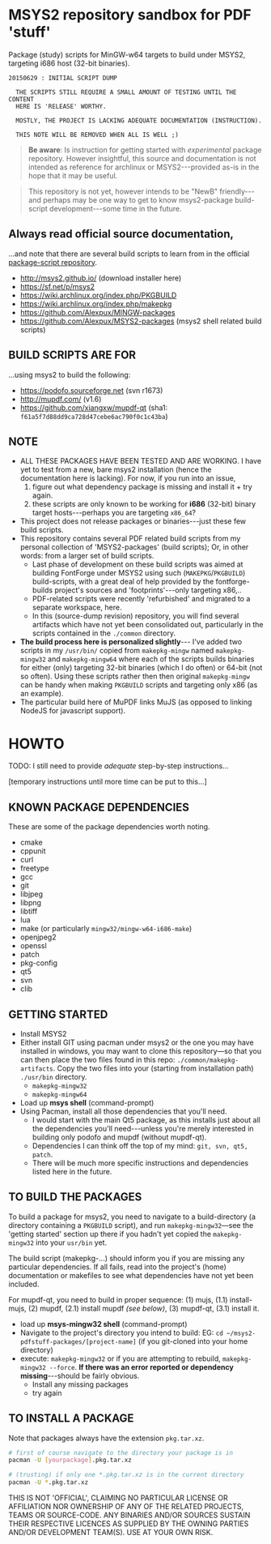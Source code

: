 MSYS2 repository sandbox for PDF 'stuff'
==============

Package (study) scripts for MinGW-w64 targets to build under MSYS2, targeting i686 host (32-bit binaries).

    20150629 : INITIAL SCRIPT DUMP

      THE SCRIPTS STILL REQUIRE A SMALL AMOUNT OF TESTING UNTIL THE CONTENT
      HERE IS 'RELEASE' WORTHY.
      
      MOSTLY, THE PROJECT IS LACKING ADEQUATE DOCUMENTATION (INSTRUCTION).
      
      THIS NOTE WILL BE REMOVED WHEN ALL IS WELL ;)

> **Be aware**: Is instruction for getting started with *experimental* package repository.  However insightful, this source and documentation is not intended as reference for archlinux or MSYS2---provided as-is in the hope that it may be useful.

> This repository is not yet, however intends to be "NewB" friendly---and perhaps may be one way to get to know msys2-package build-script development---some time in the future.

Always read official source documentation,
------------------------------------------

...and note that there are several build scripts to learn from in the official [package-script repository](https://github.com/Alexpux/MINGW-packages).

- http://msys2.github.io/ (download installer here)
- https://sf.net/p/msys2
- https://wiki.archlinux.org/index.php/PKGBUILD
- https://wiki.archlinux.org/index.php/makepkg
- https://github.com/Alexpux/MINGW-packages
- https://github.com/Alexpux/MSYS2-packages (msys2 shell related build scripts)

BUILD SCRIPTS ARE FOR
-----------------------

...using msys2 to build the following:

- https://podofo.sourceforge.net (svn r1673)
- http://mupdf.com/ (v1.6)
- https://github.com/xiangxw/mupdf-qt (sha1: `f61a5f7d88dd9ca728d47cebe6ac790f0c1c43ba`)


NOTE
-----------------------

- ALL THESE PACKAGES HAVE BEEN TESTED AND ARE WORKING.  I have yet to test from a new, bare msys2 installation (hence the documentation here is lacking).  For now, if you run into an issue,
    1. figure out what dependency package is missing and install it + try again.
    2. these scripts are only known to be working for **i686** (32-bit) binary target hosts---perhaps you are targeting `x86_64`?
- This project does not release packages or binaries---just these few build scripts.
- This repository contains several PDF related build scripts from my personal collection of 'MSYS2-packages' (build scripts); Or, in other words: from a larger set of build scripts.
    - Last phase of development on these build scripts was aimed at building FontForge under MSYS2 using such (`MAKEPKG`/`PKGBUILD`) build-scripts, with a great deal of help provided by the fontforge-builds project's sources and 'footprints'---only targeting x86,..
    - PDF-related scripts were recently 'refurbished' and migrated to a separate workspace, here.
    - In this (source-dump revision) repository, you will find several artifacts which have not yet been consolidated out, particularly in the scripts contained in the `./common` directory.
- **The build process here is personalized slightly**--- I've added two scripts in my `/usr/bin/` copied from `makepkg-mingw` named `makepkg-mingw32` and `makepkg-mingw64` where each of the scripts builds binaries for either (only) targeting 32-bit binaries (which I do often) or 64-bit (not so often).  Using these scripts rather then then original `makepkg-mingw` can be handy when making `PKGBUILD` scripts and targeting only x86 (as an example).
-   The particular build here of MuPDF links MuJS (as opposed to linking NodeJS for javascript support).

HOWTO
=============

TODO: I still need to provide *adequate* step-by-step instructions...

[temporary instructions until more time can be put to this...]

KNOWN PACKAGE DEPENDENCIES
---------------------------

These are some of the package dependencies worth noting.

* cmake
* cppunit
* curl
* freetype
* gcc
* git
* libjpeg
* libpng
* libtiff
* lua
* make (or particularly `mingw32/mingw-w64-i686-make`)
* openjpeg2
* openssl
* patch
* pkg-config
* qt5
* svn
* clib

GETTING STARTED
-------------------

- Install MSYS2
- Either install GIT using pacman under msys2 or the one you may have installed in windows, you may want to clone this repository&mdash;so that you can then place the two files found in this repo: `./common/makepkg-artifacts`.   Copy the two files into your (starting from installation path) `./usr/bin` directory.
    -   `makepkg-mingw32`
    -   `makepkg-mingw64`
-   Load up **msys shell** (command-prompt)
-   Using Pacman, install all those dependencies that you'll need.
    -   I would start with the main Qt5 package, as this installs just about all the dependencies you'll need---unless you're merely interested in building only podofo and mupdf (without mupdf-qt).
    -   Dependencies I can think off the top of my mind: `git, svn, qt5, patch`.
    -   There will be much more specific instructions and dependencies listed here in the future.


TO BUILD THE PACKAGES
---------------------

To build a package for msys2, you need to navigate to a build-directory (a directory containing a `PKGBUILD` script), and run `makepkg-mingw32`—see the 'getting started' section up there if you hadn't yet copied the `makepkg-mingw32` into your `usr/bin` yet.

The build script (makepkg-...) should inform you if you are missing any particular dependencies.  If all fails, read into the project's (home) documentation or makefiles to see what dependencies have not yet been included.

For mupdf-qt, you need to build in proper sequence: (1) mujs, (1.1) install-mujs, (2) mupdf, (2.1) install mupdf *(see below)*, (3) mupdf-qt, (3.1) install it.

-   load up **msys-mingw32 shell** (command-prompt)
-   Navigate to the project's directory you intend to build: EG: `cd ~/msys2-pdfstuff-packages/[project-name]` (if you git-cloned into your home directory)
-   execute: `makepkg-mingw32` or if you are attempting to rebuild, `makepkg-mingw32 --force`.  **If there was an error reported or dependency missing**---should be fairly obvious.
    -   Install any missing packages
    -   try again

TO INSTALL A PACKAGE
---------------------------------

Note that packages always have the extension `pkg.tar.xz`.

```bash
# first of course navigate to the directory your package is in
pacman -U [yourpackage].pkg.tar.xz

# (trusting) if only one *.pkg.tar.xz is in the current directory
pacman -U *.pkg.tar.xz
```

THIS IS NOT 'OFFICIAL', CLAIMING NO PARTICULAR LICENSE OR AFFILIATION NOR OWNERSHIP OF ANY OF THE RELATED PROJECTS, TEAMS OR SOURCE-CODE.  ANY BINARIES AND/OR SOURCES SUSTAIN THEIR RESPECTIVE LICENCES AS SUPPLIED BY THE OWNING PARTIES AND/OR DEVELOPMENT TEAM(S).  USE AT YOUR OWN RISK.

